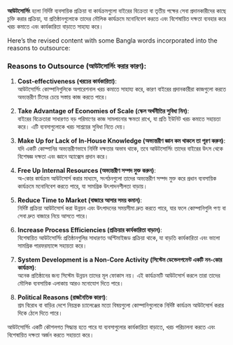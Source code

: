 **আউটসোর্সিং** হলো নির্দিষ্ট ব্যবসায়িক প্রক্রিয়া বা কার্যক্রমগুলো বাইরের বিক্রেতা বা তৃতীয় পক্ষের সেবা প্রদানকারীদের কাছে চুক্তি করার প্রক্রিয়া, যা প্রতিষ্ঠানগুলোকে তাদের মৌলিক কার্যক্রমে মনোনিবেশ করতে এবং বিশেষায়িত দক্ষতা ব্যবহার করে খরচ কমাতে এবং কার্যকারিতা বাড়াতে সাহায্য করে।

Here’s the revised content with some Bangla words incorporated into the reasons to outsource:

### Reasons to Outsource (আউটসোর্সিং করার কারণ):

1. **Cost-effectiveness (খরচের কার্যকারিতা)**:  
   আউটসোর্সিং কোম্পানিগুলিকে অপারেশনাল খরচ কমাতে সাহায্য করে, কারণ বাইরের প্রদানকারীরা কাজগুলো করতে অভ্যন্তরীণ টিমের চেয়ে সস্তায় কাজ করতে পারে।

2. **Take Advantage of Economies of Scale (স্কেল অর্থনীতির সুবিধা নিন)**:  
   বাইরের বিক্রেতারা সাধারণত বড় পরিমাণের কাজ সামলানোর ক্ষমতা রাখে, যা প্রতি ইউনিট খরচ কমাতে সহায়তা করে। এটি ব্যবসাগুলোকে খরচ সাশ্রয়ের সুবিধা নিতে দেয়।

3. **Make Up for Lack of In-House Knowledge (অভ্যন্তরীণ জ্ঞান কম থাকলে তা পূরণ করুন)**:  
   যদি একটি কোম্পানির অভ্যন্তরীণভাবে নির্দিষ্ট দক্ষতার অভাব থাকে, তবে আউটসোর্সিং তাদের বাইরের উৎস থেকে বিশেষজ্ঞ দক্ষতা এবং জ্ঞানে অ্যাক্সেস প্রদান করে।

4. **Free Up Internal Resources (অভ্যন্তরীণ সম্পদ মুক্ত করুন)**:  
   অ-কোর কার্যক্রম আউটসোর্স করার মাধ্যমে, সংগঠনগুলো তাদের অভ্যন্তরীণ সম্পদ মুক্ত করে প্রধান ব্যবসায়িক কার্যক্রমে মনোনিবেশ করতে পারে, যা সামগ্রিক উৎপাদনশীলতা বাড়ায়।

5. **Reduce Time to Market (বাজারে আসার সময় কমান)**:  
   নির্দিষ্ট প্রক্রিয়া আউটসোর্স করা উন্নয়ন এবং উৎপাদনের সময়সীমা দ্রুত করতে পারে, যার ফলে কোম্পানিগুলি পণ্য বা সেবা দ্রুত বাজারে নিয়ে আসতে পারে।

6. **Increase Process Efficiencies (প্রক্রিয়ার কার্যকারিতা বাড়ান)**:  
   বিশেষায়িত আউটসোর্সিং প্রতিষ্ঠানগুলির সাধারণত অপ্টিমাইজড প্রক্রিয়া থাকে, যা বাড়তি কার্যকারিতা এবং ভালো সামগ্রিক পারফরম্যান্সে সহায়তা করে।

7. **System Development is a Non-Core Activity (সিস্টেম ডেভেলপমেন্ট একটি নন-কোর কার্যক্রম)**:  
   অনেক প্রতিষ্ঠানের জন্য সিস্টেম উন্নয়ন তাদের মূল ফোকাস নয়। এই কার্যক্রমটি আউটসোর্স করলে তারা তাদের মৌলিক ব্যবসায়িক এলাকায় আরও মনোযোগ দিতে পারে।

8. **Political Reasons (রাজনৈতিক কারণ)**:  
   শ্রম বিরোধ বা বাড়ির দেশে নিয়ন্ত্রক চ্যালেঞ্জের মতো বিষয়গুলো কোম্পানিগুলোকে নির্দিষ্ট কার্যক্রম আউটসোর্স করার দিকে ঠেলে দিতে পারে।

আউটসোর্সিং একটি কৌশলগত সিদ্ধান্ত হতে পারে যা ব্যবসাগুলোর কার্যকারিতা বাড়াতে, খরচ পরিচালনা করতে এবং বিশেষায়িত দক্ষতা অর্জন করতে সহায়তা করে।
